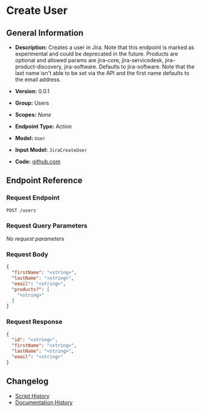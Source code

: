 <!-- BEGIN GENERATED CONTENT -->
# Create User

## General Information

- **Description:** Creates a user in Jira. Note that this endpoint is marked as experimental and could 
be deprecated in the future. Products are optional and allowed params are
jira-core, jira-servicedesk, jira-product-discovery, jira-software. Defaults to 
jira-software. Note that the last name isn't able to be set via the API and 
the first name defaults to the email address.

- **Version:** 0.0.1
- **Group:** Users
- **Scopes:** _None_
- **Endpoint Type:** Action
- **Model:** `User`
- **Input Model:** `JiraCreateUser`
- **Code:** [github.com](https://github.com/NangoHQ/integration-templates/tree/main/integrations/jira-basic/actions/create-user.ts)


## Endpoint Reference

### Request Endpoint

`POST /users`

### Request Query Parameters

_No request parameters_

### Request Body

```json
{
  "firstName": "<string>",
  "lastName": "<string>",
  "email": "<string>",
  "products?": [
    "<string>"
  ]
}
```

### Request Response

```json
{
  "id": "<string>",
  "firstName": "<string>",
  "lastName": "<string>",
  "email": "<string>"
}
```

## Changelog

- [Script History](https://github.com/NangoHQ/integration-templates/commits/main/integrations/jira-basic/actions/create-user.ts)
- [Documentation History](https://github.com/NangoHQ/integration-templates/commits/main/integrations/jira-basic/actions/create-user.md)

<!-- END  GENERATED CONTENT -->


